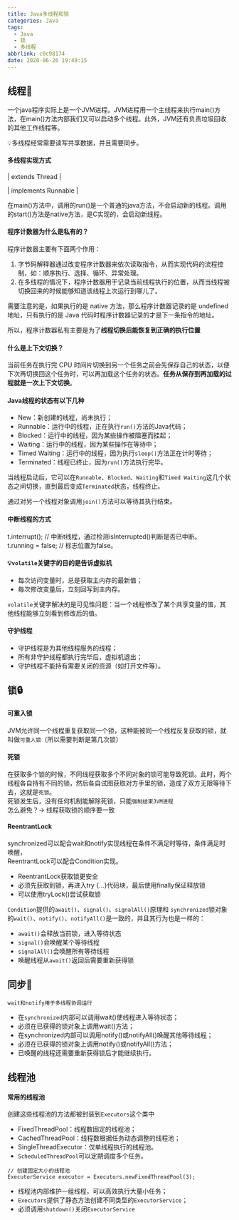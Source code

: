 ```yaml
---
title: Java多线程和锁
categories: Java
tags:
  - Java
  - 锁
  - 多线程
abbrlink: c0c98174
date: 2020-06-26 19:49:15
---
```


## 线程🔌

一个java程序实际上是一个JVM进程。JVM进程用一个主线程来执行main()方法，在main()方法内部我们又可以启动多个线程。此外，JVM还有负责垃圾回收的其他工作线程等。

💡多线程经常需要读写共享数据，并且需要同步。

#### 多线程实现方式

| extends Thread |

| implements Runnable |

在main()方法中，调用的run()是一个普通的java方法，不会启动新的线程。调用的start()方法是native方法，是C实现的，会启动新线程。

#### 程序计数器为什么是私有的？

程序计数器主要有下面两个作用：

1.  字节码解释器通过改变程序计数器来依次读取指令，从而实现代码的流程控制，如：顺序执行、选择、循环、异常处理。
2.  在多线程的情况下，程序计数器用于记录当前线程执行的位置，从而当线程被切换回来的时候能够知道该线程上次运行到哪儿了。

需要注意的是，如果执行的是 native 方法，那么程序计数器记录的是 undefined 地址，只有执行的是 Java 代码时程序计数器记录的才是下一条指令的地址。

所以，程序计数器私有主要是为了**线程切换后能恢复到正确的执行位置**

#### 什么是上下文切换？

当前任务在执行完 CPU 时间片切换到另一个任务之前会先保存自己的状态，以便下次再切换回这个任务时，可以再加载这个任务的状态。**任务从保存到再加载的过程就是一次上下文切换**。

#### Java线程的状态有以下几种

- New：新创建的线程，尚未执行；
- Runnable：运行中的线程，正在执行`run()`方法的Java代码；
- Blocked：运行中的线程，因为某些操作被阻塞而挂起；
- Waiting：运行中的线程，因为某些操作在等待中；
- Timed Waiting：运行中的线程，因为执行`sleep()`方法正在计时等待；
- Terminated：线程已终止，因为`run()`方法执行完毕。

当线程启动后，它可以在`Runnable`、`Blocked`、`Waiting`和`Timed Waiting`这几个状态之间切换，直到最后变成`Terminated`状态，线程终止。

通过对另一个线程对象调用`join()`方法可以等待其执行结束。

#### 中断线程的方式

t.interrupt(); // 中断t线程，通过检测isInterrupted()判断是否已中断。  
t.running = false; // 标志位置为false。

#### 💡`volatile`关键字的目的是告诉虚拟机

- 每次访问变量时，总是获取主内存的最新值；
- 每次修改变量后，立刻回写到主内存。

`volatile`关键字解决的是可见性问题：当一个线程修改了某个共享变量的值，其他线程能够立刻看到修改后的值。

#### 守护线程

- 守护线程是为其他线程服务的线程；
- 所有非守护线程都执行完毕后，虚拟机退出；
- 守护线程不能持有需要关闭的资源（如打开文件等）。

## 锁🔒

#### 可重入锁

JVM允许同一个线程重复获取同一个锁，这种能被同一个线程反复获取的锁，就叫做`可重入锁`（所以需要判断是第几次锁）

#### 死锁

在获取多个锁的时候，不同线程获取多个不同对象的锁可能导致死锁。此时，两个线程各自持有不同的锁，然后各自试图获取对方手里的锁，造成了双方无限等待下去，这就是`死锁`。  
死锁发生后，没有任何机制能解除死锁，只能`强制结束JVM进程`  
怎么避免？→ 线程获取锁的顺序要一致

#### ReentrantLock

synchronized可以配合wait和notify实现线程在条件不满足时等待，条件满足时唤醒，  
ReentrantLock可以配合Condition实现。

- ReentrantLock获取锁更安全
- 必须先获取到锁，再进入try {...}代码块，最后使用finally保证释放锁
- 可以使用tryLock()尝试获取锁

`Condition`提供的`await()`、`signal()`、`signalAll()`原理和 `synchronized`锁对象的`wait()`、`notify()`、`notifyAll()`是一致的，并且其行为也是一样的：

- `await()`会释放当前锁，进入等待状态
- `signal()`会唤醒某个等待线程
- `signalAll()`会唤醒所有等待线程
- 唤醒线程从`await()`返回后需要重新获得锁

## 同步🎹

`wait和notify用于多线程协调运行`

- 在`synchronized`内部可以调用wait()使线程进入等待状态；
- 必须在已获得的锁对象上调用wait()方法；
- 在synchronized内部可以调用notify()或notifyAll()唤醒其他等待线程；
- 必须在已获得的锁对象上调用notify()或notifyAll()方法；
- 已唤醒的线程还需要重新获得锁后才能继续执行。

## 线程池

#### 常用的线程池

创建这些线程池的方法都被封装到`Executors`这个类中

- FixedThreadPool：线程数固定的线程池；
- CachedThreadPool：线程数根据任务动态调整的线程池；
- SingleThreadExecutor：仅单线程执行的线程池。
- `ScheduledThreadPool`可以定期调度多个任务。

```
// 创建固定大小的线程池
ExecutorService executor = Executors.newFixedThreadPool(3);
```

- 线程池内部维护一组线程，可以高效执行大量小任务；
- `Executors`提供了静态方法创建不同类型的`ExecutorService`；
- 必须调用`shutdown()`关闭`ExecutorService`